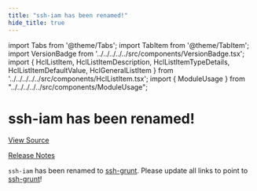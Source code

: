 ```yaml
---
title: "ssh-iam has been renamed!"
hide_title: true
---
```


import Tabs from '@theme/Tabs';
import TabItem from '@theme/TabItem';
import VersionBadge from '../../../../../src/components/VersionBadge.tsx';
import { HclListItem, HclListItemDescription, HclListItemTypeDetails, HclListItemDefaultValue, HclGeneralListItem } from '../../../../../src/components/HclListItem.tsx';
import { ModuleUsage } from "../../../../../src/components/ModuleUsage";

<VersionBadge repoTitle="Security Modules" version="0.75.17" lastModifiedVersion="0.13.0"/>

# ssh-iam has been renamed!

<a href="https://github.com/gruntwork-io/terraform-aws-security/tree/v0.75.17/modules/ssh-iam" className="link-button" title="View the source code for this module in GitHub.">View Source</a>

<a href="https://github.com/gruntwork-io/terraform-aws-security/releases/tag/v0.13.0" className="link-button" title="Release notes for only versions which impacted this module.">Release Notes</a>

`ssh-iam` has been renamed to [ssh-grunt](https://github.com/gruntwork-io/terraform-aws-security/tree/v0.75.17/modules/ssh-grunt). Please update all links to point to
[ssh-grunt](https://github.com/gruntwork-io/terraform-aws-security/tree/v0.75.17/modules/ssh-grunt)!

<!-- ##DOCS-SOURCER-START
{
  "originalSources": [
    "https://github.com/gruntwork-io/terraform-aws-security/tree/v0.75.17/modules/ssh-iam/readme.md",
    "https://github.com/gruntwork-io/terraform-aws-security/tree/v0.75.17/modules/ssh-iam/variables.tf",
    "https://github.com/gruntwork-io/terraform-aws-security/tree/v0.75.17/modules/ssh-iam/outputs.tf"
  ],
  "sourcePlugin": "module-catalog-api",
  "hash": "defd5315d0f9b7d0b0810d18c8ba50a1"
}
##DOCS-SOURCER-END -->
